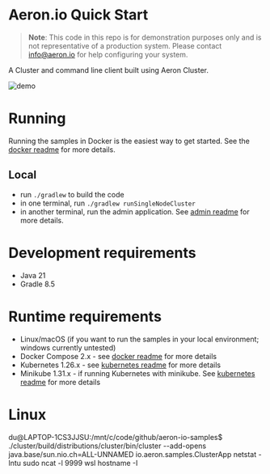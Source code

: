 # Aeron.io Quick Start

> **Note**: This code in this repo is for demonstration purposes only and is not representative of a production system. Please contact info@aeron.io for help configuring your system.

A Cluster and command line client built using Aeron Cluster.

![demo](images/docker_demo.gif)

# Running

Running the samples in Docker is the easiest way to get started. See the [docker readme](docker/readme.md) for more details.

## Local

- run `./gradlew` to build the code
- in one terminal, run `./gradlew runSingleNodeCluster`
- in another terminal, run the admin application. See [admin readme](admin/readme.md) for more details.

# Development requirements

- Java 21
- Gradle 8.5

# Runtime requirements

- Linux/macOS (if you want to run the samples in your local environment; windows currently untested)
- Docker Compose 2.x - see [docker readme](docker/readme.md) for more details
- Kubernetes 1.26.x  - see [kubernetes readme](kubernetes/readme.md) for more details
- Minikube 1.31.x - if running Kubernetes with minikube. See [kubernetes readme](kubernetes/readme.md) for more details

# Linux
du@LAPTOP-1CS3JJSU:/mnt/c/code/github/aeron-io-samples$ ./cluster/build/distributions/cluster/bin/cluster --add-opens java.base/sun.nio.ch=ALL-UNNAMED io.aeron.samples.ClusterApp
netstat -lntu
sudo ncat -l 9999
wsl hostname -I